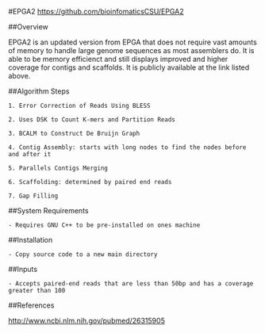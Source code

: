 #EPGA2
https://github.com/bioinfomaticsCSU/EPGA2


##Overview

EPGA2 is an updated version from EPGA that does not require vast amounts of memory to handle large genome 
sequences as most assemblers do. It is able to be memory efficienct and still displays improved
and higher coverage for contigs and scaffolds. It is publicly available at the link listed above.

##Algorithm Steps

	1. Error Correction of Reads Using BLESS

	2. Uses DSK to Count K-mers and Partition Reads

	3. BCALM to Construct De Bruijn Graph

	4. Contig Assembly: starts with long nodes to find the nodes before and after it

	5. Parallels Contigs Merging 

	6. Scaffolding: determined by paired end reads

	7. Gap Filling 

##System Requirements

	- Requires GNU C++ to be pre-installed on ones machine
  
##Installation

	- Copy source code to a new main directory
  
##Inputs

	- Accepts paired-end reads that are less than 50bp and has a coverage greater than 100

##References

http://www.ncbi.nlm.nih.gov/pubmed/26315905
